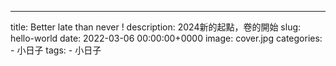 ---
title: Better late than never !
description: 2024新的起點，卷的開始
slug: hello-world
date: 2022-03-06 00:00:00+0000
image: cover.jpg
categories:
    - 小日子
tags:
    - 小日子